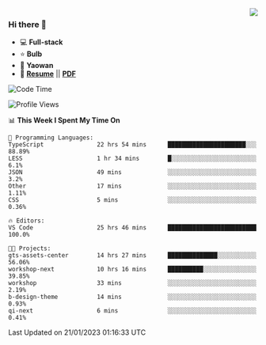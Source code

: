 <img align="right" src="https://github-readme-stats.vercel.app/api?username=LolipopJ&show_icons=true&count_private=true&hide_title=true&include_all_commits=true&theme=vue">

### Hi there 👋

- :computer: **Full-stack**
- :star: **Bulb**
- :pill: **Yaowan**
- :milky_way: [**Resume**](https://lolipopj.github.io/resume/) || [**PDF**](https://cdn.jsdelivr.net/gh/lolipopj/resume/export/resume-en.pdf)

<!--START_SECTION:waka-->
![Code Time](http://img.shields.io/badge/Code%20Time-886%20hrs%2015%20mins-blue)

![Profile Views](http://img.shields.io/badge/Profile%20Views-15-blue)

📊 **This Week I Spent My Time On** 

```text
💬 Programming Languages: 
TypeScript               22 hrs 54 mins      ██████████████████████░░░   88.89% 
LESS                     1 hr 34 mins        █░░░░░░░░░░░░░░░░░░░░░░░░   6.1% 
JSON                     49 mins             ░░░░░░░░░░░░░░░░░░░░░░░░░   3.2% 
Other                    17 mins             ░░░░░░░░░░░░░░░░░░░░░░░░░   1.11% 
CSS                      5 mins              ░░░░░░░░░░░░░░░░░░░░░░░░░   0.36%

🔥 Editors: 
VS Code                  25 hrs 46 mins      █████████████████████████   100.0%

🐱‍💻 Projects: 
gts-assets-center        14 hrs 27 mins      ██████████████░░░░░░░░░░░   56.06% 
workshop-next            10 hrs 16 mins      ██████████░░░░░░░░░░░░░░░   39.85% 
workshop                 33 mins             ░░░░░░░░░░░░░░░░░░░░░░░░░   2.19% 
b-design-theme           14 mins             ░░░░░░░░░░░░░░░░░░░░░░░░░   0.93% 
qi-next                  6 mins              ░░░░░░░░░░░░░░░░░░░░░░░░░   0.41%

```


 Last Updated on 21/01/2023 01:16:33 UTC
<!--END_SECTION:waka-->
